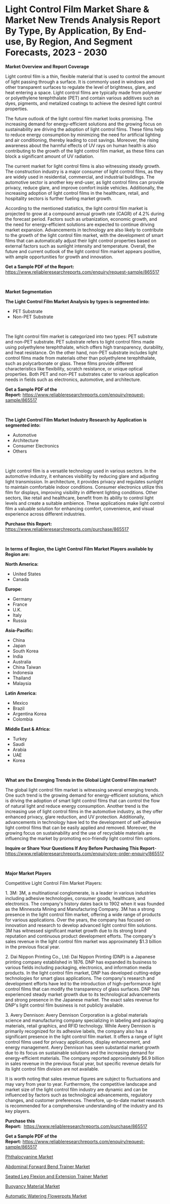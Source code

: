 <p><h1>Light Control Film Market Share & Market New Trends Analysis Report By Type, By Application, By End-use, By Region, And Segment Forecasts, 2023 - 2030</h1></p><p><strong>Market Overview and Report Coverage</strong></p>
<p><p>Light control film is a thin, flexible material that is used to control the amount of light passing through a surface. It is commonly used in windows and other transparent surfaces to regulate the level of brightness, glare, and heat entering a space. Light control films are typically made from polyester or polyethylene terephthalate (PET) and contain various additives such as dyes, pigments, and metalized coatings to achieve the desired light control properties.</p><p>The future outlook of the light control film market looks promising. The increasing demand for energy-efficient solutions and the growing focus on sustainability are driving the adoption of light control films. These films help to reduce energy consumption by minimizing the need for artificial lighting and air conditioning, thereby leading to cost savings. Moreover, the rising awareness about the harmful effects of UV rays on human health is also contributing to the growth of the light control film market, as these films can block a significant amount of UV radiation.</p><p>The current market for light control films is also witnessing steady growth. The construction industry is a major consumer of light control films, as they are widely used in residential, commercial, and industrial buildings. The automotive sector is another key end-user, as light control films can provide privacy, reduce glare, and improve comfort inside vehicles. Additionally, the increasing adoption of light control films in the healthcare, retail, and hospitality sectors is further fueling market growth.</p><p>According to the mentioned statistics, the light control film market is projected to grow at a compound annual growth rate (CAGR) of 4.2% during the forecast period. Factors such as urbanization, economic growth, and the need for energy-efficient solutions are expected to continue driving market expansion. Advancements in technology are also likely to contribute to the growth of the light control film market, with the development of smart films that can automatically adjust their light control properties based on external factors such as sunlight intensity and temperature. Overall, the future and current outlook of the light control film market appears positive, with ample opportunities for growth and innovation.</p></p>
<p><strong>Get a Sample PDF of the Report:</strong> <a href="https://www.reliableresearchreports.com/enquiry/request-sample/865517">https://www.reliableresearchreports.com/enquiry/request-sample/865517</a></p>
<p>&nbsp;</p>
<p><strong>Market Segmentation</strong></p>
<p><strong>The Light Control Film Market Analysis by types is segmented into:</strong></p>
<p><ul><li>PET Substrate</li><li>Non-PET Substrate</li></ul></p>
<p>&nbsp;</p>
<p><p>The light control film market is categorized into two types: PET substrate and non-PET substrate. PET substrate refers to light control films made using polyethylene terephthalate, which offers high transparency, durability, and heat resistance. On the other hand, non-PET substrate includes light control films made from materials other than polyethylene terephthalate, such as polycarbonate or glass. These films provide different characteristics like flexibility, scratch resistance, or unique optical properties. Both PET and non-PET substrates cater to various application needs in fields such as electronics, automotive, and architecture.</p></p>
<p><strong>Get a Sample PDF of the Report:</strong>&nbsp;<a href="https://www.reliableresearchreports.com/enquiry/request-sample/865517">https://www.reliableresearchreports.com/enquiry/request-sample/865517</a></p>
<p>&nbsp;</p>
<p><strong>The Light Control Film Market Industry Research by Application is segmented into:</strong></p>
<p><ul><li>Automotive</li><li>Architecture</li><li>Consumer Electronics</li><li>Others</li></ul></p>
<p>&nbsp;</p>
<p><p>Light control film is a versatile technology used in various sectors. In the automotive industry, it enhances visibility by reducing glare and adjusting light transmission. In architecture, it provides privacy and regulates sunlight to maintain comfortable indoor conditions. Consumer electronics utilize this film for displays, improving visibility in different lighting conditions. Other sectors, like retail and healthcare, benefit from its ability to control light levels and create a suitable ambience. These applications make light control film a valuable solution for enhancing comfort, convenience, and visual experience across different industries.</p></p>
<p><strong>Purchase this Report:</strong>&nbsp; <a href="https://www.reliableresearchreports.com/purchase/865517">https://www.reliableresearchreports.com/purchase/865517</a></p>
<p>&nbsp;</p>
<p><strong>In terms of Region, the Light Control Film Market Players available by Region are:</strong></p>
<p>
    <p> <strong> North America: </strong>
        <ul>
            <li>United States</li>
            <li>Canada</li>
        </ul>
        </p> 
    <p> <strong> Europe: </strong>
        <ul>
            <li>Germany</li>
            <li>France</li>
            <li>U.K.</li>
            <li>Italy</li>
            <li>Russia</li>
        </ul>
        </p> 
    <p> <strong> Asia-Pacific: </strong>
        <ul>
            <li>China</li>
            <li>Japan</li>
            <li>South Korea</li>
            <li>India</li>
            <li>Australia</li>
            <li>China Taiwan</li>
            <li>Indonesia</li>
            <li>Thailand</li>
            <li>Malaysia</li>
        </ul>
        </p> 
    <p> <strong> Latin America: </strong>
        <ul>
            <li>Mexico</li>
            <li>Brazil</li>
            <li>Argentina Korea</li>
            <li>Colombia</li>
        </ul>
        </p> 
    <p> <strong> Middle East & Africa: </strong>
        <ul>
            <li>Turkey</li>
            <li>Saudi</li>
            <li>Arabia</li>
            <li>UAE</li>
            <li>Korea</li>
        </ul>
    </p>
    </p>
<p>&nbsp;</p>
<p><strong>What are the Emerging Trends in the Global Light Control Film market?</strong></p>
<p><p>The global light control film market is witnessing several emerging trends. One such trend is the growing demand for energy-efficient solutions, which is driving the adoption of smart light control films that can control the flow of natural light and reduce energy consumption. Another trend is the increasing use of light control films in the automotive industry, as they offer enhanced privacy, glare reduction, and UV protection. Additionally, advancements in technology have led to the development of self-adhesive light control films that can be easily applied and removed. Moreover, the growing focus on sustainability and the use of recyclable materials are influencing the market by promoting eco-friendly light control film options.</p></p>
<p><strong>Inquire or Share Your Questions If Any Before Purchasing This Report</strong>- <a href="https://www.reliableresearchreports.com/enquiry/pre-order-enquiry/865517">https://www.reliableresearchreports.com/enquiry/pre-order-enquiry/865517</a></p>
<p>&nbsp;</p>
<p><strong>Major Market Players</strong></p>
<p><p>Competitive Light Control Film Market Players:</p><p>1. 3M: 3M, a multinational conglomerate, is a leader in various industries including adhesive technologies, consumer goods, healthcare, and electronics. The company's history dates back to 1902 when it was founded as the Minnesota Mining and Manufacturing Company. 3M has a strong presence in the light control film market, offering a wide range of products for various applications. Over the years, the company has focused on innovation and research to develop advanced light control film solutions. 3M has witnessed significant market growth due to its strong brand reputation and continuous product development efforts. The company's sales revenue in the light control film market was approximately $1.3 billion in the previous fiscal year.</p><p>2. Dai Nippon Printing Co., Ltd: Dai Nippon Printing (DNP) is a Japanese printing company established in 1876. DNP has expanded its business to various fields including packaging, electronics, and information media products. In the light control film market, DNP has developed cutting-edge technologies for smart glass applications. The company's research and development efforts have led to the introduction of high-performance light control films that can modify the transparency of glass surfaces. DNP has experienced steady market growth due to its technological advancements and strong presence in the Japanese market. The exact sales revenue for DNP's light control film business is not publicly available.</p><p>3. Avery Dennison: Avery Dennison Corporation is a global materials science and manufacturing company specializing in labeling and packaging materials, retail graphics, and RFID technology. While Avery Dennison is primarily recognized for its adhesive labels, the company also has a significant presence in the light control film market. It offers a range of light control films used for privacy applications, display enhancement, and energy management. Avery Dennison has seen substantial market growth due to its focus on sustainable solutions and the increasing demand for energy-efficient materials. The company reported approximately $6.9 billion in sales revenue in the previous fiscal year, but specific revenue details for its light control film division are not available.</p><p>It is worth noting that sales revenue figures are subject to fluctuations and may vary from year to year. Furthermore, the competitive landscape and market size of the light control film industry are dynamic and can be influenced by factors such as technological advancements, regulatory changes, and customer preferences. Therefore, up-to-date market research is recommended for a comprehensive understanding of the industry and its key players.</p></p>
<p><strong>Purchase this Report:</strong>&nbsp;&nbsp;<a href="https://www.reliableresearchreports.com/purchase/865517">https://www.reliableresearchreports.com/purchase/865517</a></p>
<p></p>
<p><strong>Get a Sample PDF of the Report:</strong>&nbsp;<a href="https://www.reliableresearchreports.com/enquiry/request-sample/865517">https://www.reliableresearchreports.com/enquiry/request-sample/865517</a></p>
<p><p><a href="https://github.com/zebdakicsin/Market-Research-Report-List-1/blob/main/phthalocyanine-market.md">Phthalocyanine Market</a></p><p><a href="https://medium.com/@mayekuhic/abdominal-forward-bend-trainer-market-trends-and-market-analysis-forecasted-for-period-2023-2030-0a7989829e8c">Abdominal Forward Bend Trainer Market</a></p><p><a href="https://medium.com/@lylaberge1964/analyzing-seated-leg-flexion-and-extension-trainer-market-global-industry-perspective-and-forecast-0402734a9d50">Seated Leg Flexion and Extension Trainer Market</a></p><p><a href="https://github.com/kholmovskayalyudmila/Market-Research-Report-List-1/blob/main/buoyancy-material-market.md">Buoyancy Material Market</a></p><p><a href="https://medium.com/@rahul.reportprime/automatic-watering-flowerpots-market-insight-market-trends-growth-forecasted-from-2023-to-2030-6176f7131ca9">Automatic Watering Flowerpots Market</a></p></p>